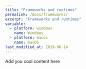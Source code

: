 ```yaml
---
title: "Frameworks and runtimes"
permalink: /docs/frameworks/
excerpt: "Frameworks and runtimes"
variable:
  - platform: windows
    name: Windows
  - platform: macos
    name: macOS
last_modified_at: 2019-06-14
---
```



Add you cool content here


